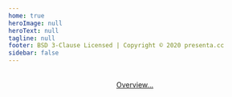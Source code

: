 ```yaml
---
home: true
heroImage: null
heroText: null
tagline: null
footer: BSD 3-Clause Licensed | Copyright © 2020 presenta.cc
sidebar: false
---
```


<div style="margin-top:2rem;"></div>
<pDemoHome />

<header class="hero">
<p class="action">
<a href="/overview/" class="nav-link action-button">
  Overview...
</a></p>
</header>



